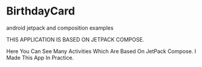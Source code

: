 # BirthdayCard
android jetpack and composition examples

THIS APPLICATION IS BASED ON JETPACK COMPOSE.

Here You Can See Many Activities Which Are Based On JetPack Compose. 
I Made This App In Practice.

